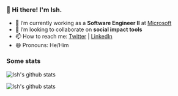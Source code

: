 ### 👋 Hi there! I'm Ish.

- 🔭 I’m currently working as a **Software Engineer II** at [Microsoft](https://github.com/microsoft)
- 👯 I’m looking to collaborate on **social impact tools**
- 📫 How to reach me: [Twitter](https://twitter.com/ishuah_) | [LinkedIn](https://www.linkedin.com/in/ishuah/) 
- 😄 Pronouns: He/Him

### Some stats

![Ish's github stats](https://github-readme-stats.vercel.app/api?username=ishuah&show_icons=true&theme=dracula)

![Ish's github stats](https://github-readme-stats.vercel.app/api/top-langs/?username=ishuah&count_private=true&layout=compact&show_icons=true&theme=dracula)
